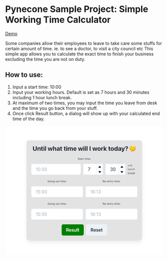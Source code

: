 # Pynecone Sample Project: Simple Working Time Calculator

[Demo](https://app-pc-time.nuevocs.net/)

Some companies allow their employees to leave to take care some stuffs for certain amount of time. ie. to see a doctor, to visit a city council etc
This simple app allows you to calculate the exact time to finish your business excluding the time you are not on duty.

## How to use:

1. Input a start time: 10:00
2. Input your working hours. Default is set as 7 hours and 30 minutes including 1 hour lunch break.
3. At maximum of two times, you may input the time you leave from desk and the time you go back from your stuff.
4. Once click Result button, a dialog will show up with your calculated end time of the day.

![img.png](assets/img.png)